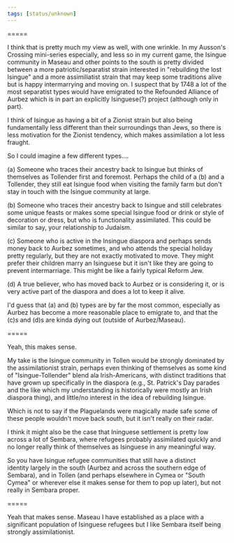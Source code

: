 ```yaml
---
tags: [status/unknown]
---
```


=====

I think that is pretty much my view as well, with one wrinkle. In my Ausson's Crossing mini-series especially, and less so in my current game, the Isingue community in Maseau and other points to the south is pretty divided between a more patriotic/separatist strain interested in "rebuilding the lost Isingue" and a more assimiliatist strain that may keep some traditions alive but is happy intermarrying and moving on. I suspect that by 1748 a lot of the most separatist types would have emigrated to the Refounded Alliance of Aurbez which is in part an explicitly Isinguese(?) project (although only in part).

I think of Isingue as having a bit of a Zionist strain but also being fundamentally less different than their surroundings than Jews, so there is less motivation for the Zionist tendency, which makes assimilation a lot less fraught.  
  
So I could imagine a few different types.... 

(a) Someone who traces their ancestry back to Isingue but thinks of themselves as Tollender first and foremost. Perhaps the child of a (b) and a Tollender, they still eat Isingue food when visiting the family farm but don't stay in touch with the Isingue community at large. 

(b) Someone who traces their ancestry back to Isingue and still celebrates some unique feasts or makes some special Isingue food or drink or style of decoration or dress, but who is functionality assimilated. This could be similar to say, your relationship to Judaism.

(c) Someone who is active in the Insingue diaspora and perhaps sends money back to Aurbez sometimes, and who attends the special holiday pretty regularly, but they are not exactly motivated to move. They might prefer their children marry an Isinguese but it isn't like they are going to prevent intermarriage. This might be like a fairly typical Reform Jew.

(d) A true believer, who has moved back to Aurbez or is considering it, or is very active part of the diaspora and does a lot to keep it alive. 

I'd guess that (a) and (b) types are by far the most common, especially as Aurbez has become a more reasonable place to emigrate to, and that the (c)s and (d)s are kinda dying out (outside of Aurbez/Maseau).

=====

Yeah, this makes sense. 

My take is the Isingue community in Tollen would be strongly dominated by the assimilationist strain, perhaps even thinking of themselves as some kind of "Isingue-Tollender" blend ala Irish-Americans, with distinct traditions that have grown up specifically in the diaspora (e.g., St. Patrick's Day parades and the like which my understanding is historically were mostly an Irish diaspora thing), and little/no interest in the idea of rebuilding Isingue. 

Which is not to say if the Plaguelands were magically made safe some of these people wouldn't move back south, but it isn't really on their radar. 

I think it might also be the case that Ininguese settlement is pretty low across a lot of Sembara, where refugees probably assimilated quickly and no longer really think of themselves as Isinguese in any meaningful way. 

So you have Isingue refugee communities that still have a distinct identity largely in the south (Aurbez and across the southern edge of Sembara), and in Tollen (and perhaps elsewhere in Cymea or "South Cymea" or wherever else it makes sense for them to pop up later), but not really in Sembara proper.

=====

Yeah that makes sense. Maseau I have established as a place with a significant population of Isinguese refugees but I like Sembara itself being strongly assimilationist.